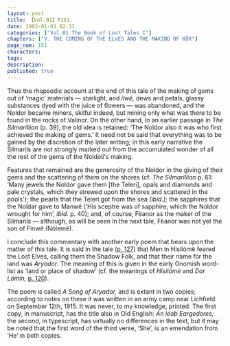 ```yaml
---
layout: post
title: 【Vol.01】P151.
date: 1983-01-01 02:31
categories: ["Vol.01 The Book of Lost Tales I"]
chapters: ["V. THE COMING OF THE ELVES AND THE MAKING OF KÔR"]
page_num: 151
characters: 
tags: 
description: 
published: true
---
```


Thus the rhapsodic account at the end of this tale of the making of gems out of ‘magic’ materials — starlight, and <I>ilwë, </I>dews and petals, glassy substances dyed with the juice of flowers — was abandoned, and the Noldor became miners, skilful indeed, but mining only what was there to be found in the rocks of Valinor. On the other hand, in an earlier passage in <I>The Silmarillion </I>(p. 39), the old idea is retained: ‘The Noldor also it was who first achieved the making of gems.’ It need not be said that everything was to be gained by the discretion of the later writing; in this early narrative the Silmarils are not strongly marked out from the accumulated wonder of all the rest of the gems of the Noldoli's making.

Features that remained are the generosity of the Noldor in the giving of their gems and the scattering of them on the shores (cf. <I>The Silmarillion </I>p. 61: ‘Many jewels the Noldor gave them [the Teleri], opals and diamonds and pale crystals, which they strewed upon the shores and scattered in the pools'); the pearls that the Teleri got from the sea <I>(ibid.); </I>the sapphires that the Noldar gave to Manwë (‘His sceptre was of sapphire, which the Noldor wrought for him’, <I>ibid. </I>p. 40); and, of course, Fëanor as the maker of the Silmarils — although, as will be seen in the next tale, Fëanor was not yet the son of Finwë (Nólemë).

I conclude this commentary with another early poem that bears upon the matter of this tale. It is said in the tale ([p. 127]({{site.baseurl}}/vol01-p127)) that Men in Hisilómë feared the Lost Elves, calling them the Shadow Folk, and that their name for the land was <I>Aryador. </I>The meaning of this is given in the early Gnomish word-list as ‘land or place of shadow’ (cf. the meanings of <I>Hisilómë </I>and <I>Dor Lómin, </I>[p. 120]({{site.baseurl}}/vol01-p120)).

The poem is called <I>A Song of Aryador, </I>and is extant in two copies; according to notes on these it was written in an army camp near Lichfield on September 12th, 1915. It was never, to my knowledge, printed. The first copy, in manuscript, has the title also in Old English: <I>Án léoþ Eargedores; </I>the second, in typescript, has virtually no differences in the text, but it may be noted that the first word of the third verse, ‘She’, is an emendation from ‘He’ in both copies.

